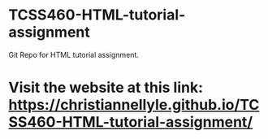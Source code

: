 # TCSS460-HTML-tutorial-assignment
Git Repo for HTML tutorial assignment.
# Visit the website at this link: https://christiannellyle.github.io/TCSS460-HTML-tutorial-assignment/
